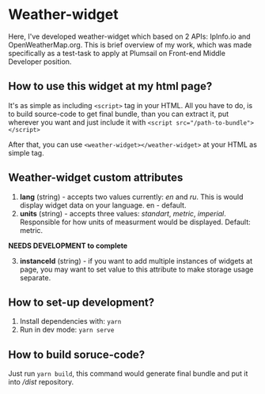 # Weather-widget

Here, I've developed weather-widget which based on 2 APIs: IpInfo.io and OpenWeatherMap.org.
This is brief overview of my work, which was made specifically as a test-task to apply at Plumsail on Front-end Middle Developer position.

## How to use this widget at my html page?
It's as simple as including ```<script>``` tag in your HTML. All you have to do, is to build source-code to get final bundle, than you can extract it, put wherever you want and just include it with ```<script src="/path-to-bundle"></script>```

After that, you can use ```<weather-widget></weather-widget>``` at your HTML as simple tag.

## Weather-widget custom attributes

1) **lang** (string) - accepts two values currently: *en* and *ru*. This is would display widget data on your language. en - default.
2) **units** (string) - accepts three values: *standart*, *metric*, *imperial*. Responsible for how units of measurment would be displayed. Default: metric.

**NEEDS DEVELOPMENT to complete**

3) **instanceId** (string) - if you want to add multiple instances of widgets at page, you may want to set value to this attribute to make storage usage separate.

## How to set-up development?
1) Install dependencies with: ```yarn```
2) Run in dev mode: ```yarn serve```

## How to build soruce-code?
Just run ```yarn build```, this command would generate final bundle and put it into */dist* repository.
